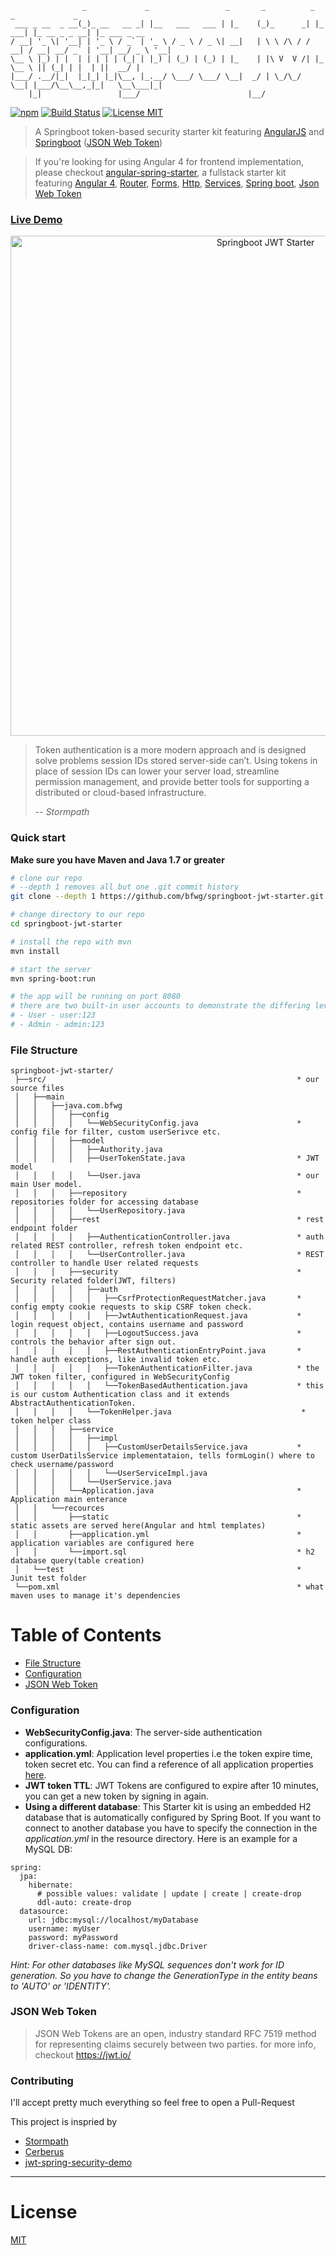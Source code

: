 ```
                _             _                 _       _          _         _             _
 ___ _ __  _ __(_)_ __   __ _| |__   ___   ___ | |_    (_)_      _| |_   ___| |_ __ _ _ __| |_ ___ _ __
/ __| '_ \| '__| | '_ \ / _` | '_ \ / _ \ / _ \| __|   | \ \ /\ / / __| / __| __/ _` | '__| __/ _ \ '__|
\__ \ |_) | |  | | | | | (_| | |_) | (_) | (_) | |_    | |\ V  V /| |_  \__ \ || (_| | |  | ||  __/ |
|___/ .__/|_|  |_|_| |_|\__, |_.__/ \___/ \___/ \__|  _/ | \_/\_/  \__| |___/\__\__,_|_|   \__\___|_|
    |_|                 |___/                        |__/
```

[![npm](https://img.shields.io/badge/demo-online-ed1c46.svg)](http://jwt.fanjin.io/)
[![Build Status](https://travis-ci.org/bfwg/springboot-jwt-starter.svg?branch=master)](https://travis-ci.org/bfwg/springboot-jwt-starter)
[![License MIT](https://img.shields.io/badge/license-MIT-blue.svg)](https://github.com/bfwg/springboot-jwt-starter/blob/master/LICENSE)

> A Springboot token-based security starter kit featuring [AngularJS](https://angularjs.org/) and [Springboot](https://projects.spring.io/spring-boot/) ([JSON Web Token](https://jwt.io/))

> If you're looking for using Angular 4 for frontend implementation, please checkout [angular-spring-starter](https://github.com/bfwg/angular-spring-starter), a fullstack starter kit featuring [Angular 4](https://angular.io), [Router](https://angular.io/docs/ts/latest/guide/router.html), [Forms](https://angular.io/docs/ts/latest/guide/forms.html),
[Http](https://angular.io/docs/ts/latest/guide/server-communication.html),
[Services](https://gist.github.com/gdi2290/634101fec1671ee12b3e#_follow_@AngularClass_on_twitter),
[Spring boot](https://projects.spring.io/spring-boot/),
[Json Web Token](https://jwt.io/)

### [Live Demo](http://jwt.fanjin.io)
<p align="center">
    <img width="800" alt="Springboot JWT Starter" src="https://cloud.githubusercontent.com/assets/12819525/24693784/23c8af14-1994-11e7-9984-ebf612f740ec.png">
</p>

> Token authentication is a more modern approach and is designed solve problems session IDs stored server-side can’t. Using tokens in place of session IDs can lower your server load, streamline permission management, and provide better tools for supporting a distributed or cloud-based infrastructure.
>
> -- <cite>Stormpath</cite>

### Quick start
**Make sure you have Maven and Java 1.7 or greater**

```bash
# clone our repo
# --depth 1 removes all but one .git commit history
git clone --depth 1 https://github.com/bfwg/springboot-jwt-starter.git

# change directory to our repo
cd springboot-jwt-starter

# install the repo with mvn
mvn install

# start the server
mvn spring-boot:run

# the app will be running on port 8080
# there are two built-in user accounts to demonstrate the differing levels of access to the endpoints:
# - User - user:123
# - Admin - admin:123
```


### File Structure
```
springboot-jwt-starter/
 ├──src/                                                        * our source files
 │   ├──main
 │   │   ├──java.com.bfwg
 │   │   │   ├──config
 │   │   │   │   └──WebSecurityConfig.java                      * config file for filter, custom userSerivce etc.
 │   │   │   ├──model
 │   │   │   │   ├──Authority.java
 │   │   │   │   ├──UserTokenState.java                         * JWT model
 │   │   │   │   └──User.java                                   * our main User model.
 │   │   │   ├──repository                                      * repositories folder for accessing database
 │   │   │   │   └──UserRepository.java
 │   │   │   ├──rest                                            * rest endpoint folder
 │   │   │   │   ├──AuthenticationController.java               * auth related REST controller, refresh token endpoint etc.
 │   │   │   │   └──UserController.java                         * REST controller to handle User related requests
 │   │   │   ├──security                                        * Security related folder(JWT, filters)
 │   │   │   │   ├──auth
 │   │   │   │   │   ├──CsrfProtectionRequestMatcher.java       * config empty cookie requests to skip CSRF token check.
 │   │   │   │   │   ├──JwtAuthenticationRequest.java           * login request object, contains username and password
 │   │   │   │   │   ├──LogoutSuccess.java                      * controls the behavior after sign out.
 │   │   │   │   │   ├──RestAuthenticationEntryPoint.java       * handle auth exceptions, like invalid token etc.
 │   │   │   │   │   ├──TokenAuthenticationFilter.java          * the JWT token filter, configured in WebSecurityConfig
 │   │   │   │   │   └──TokenBasedAuthentication.java           * this is our custom Authentication class and it extends AbstractAuthenticationToken.
 │   │   │   │   └──TokenHelper.java                             * token helper class
 │   │   │   ├──service
 │   │   │   │   ├──impl
 │   │   │   │   │   ├──CustomUserDetailsService.java           * custom UserDatilsService implementataion, tells formLogin() where to check username/password
 │   │   │   │   │   └──UserServiceImpl.java
 │   │   │   │   └──UserService.java
 │   │   │   └──Application.java                                * Application main enterance
 │   │   └──recources
 │   │       ├──static                                          * static assets are served here(Angular and html templates)
 │   │       ├──application.yml                                 * application variables are configured here
 │   │       └──import.sql                                      * h2 database query(table creation)
 │   └──test                                                    * Junit test folder
 └──pom.xml                                                     * what maven uses to manage it's dependencies
```
# Table of Contents
* [File Structure](#file-structure)
* [Configuration](#configuration)
* [JSON Web Token](#json-web-token)

### Configuration
- **WebSecurityConfig.java**: The server-side authentication configurations.
- **application.yml**: Application level properties i.e the token expire time, token secret etc. You can find a reference of all application properties [here](http://docs.spring.io/spring-boot/docs/current/reference/html/common-application-properties.html).
- **JWT token TTL**: JWT Tokens are configured to expire after 10 minutes, you can get a new token by signing in again.
- **Using a different database**: This Starter kit is using an embedded H2 database that is automatically configured by Spring Boot. If you want to connect to another database you have to specify the connection in the *application.yml* in the resource directory. Here is an example for a MySQL DB:

```
spring:
  jpa:
    hibernate:
      # possible values: validate | update | create | create-drop
      ddl-auto: create-drop
  datasource:
    url: jdbc:mysql://localhost/myDatabase
    username: myUser
    password: myPassword
    driver-class-name: com.mysql.jdbc.Driver
```

*Hint: For other databases like MySQL sequences don't work for ID generation. So you have to change the GenerationType in the entity beans to 'AUTO' or 'IDENTITY'.*

### JSON Web Token
> JSON Web Tokens are an open, industry standard RFC 7519 method for representing claims securely between two parties.
for more info, checkout https://jwt.io/

### Contributing
I'll accept pretty much everything so feel free to open a Pull-Request


This project is inspried by
- [Stormpath](https://stormpath.com/blog/token-auth-spa)
- [Cerberus](https://github.com/brahalla/Cerberus)
- [jwt-spring-security-demo](https://github.com/szerhusenBC/jwt-spring-security-demo)

___

# License
 [MIT](/LICENSE)

